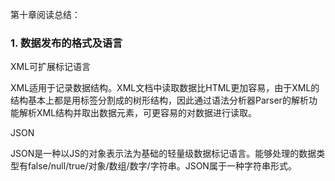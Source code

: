 第十章阅读总结：

### 1. 数据发布的格式及语言

XML可扩展标记语言

XML适用于记录数据结构。XML文档中读取数据比HTML更加容易，由于XML的结构基本上都是用标签分割成的树形结构，因此通过语法分析器Parser的解析功能解析XML结构并取出数据元素，可更容易的对数据进行读取。

JSON

JSON是一种以JS的对象表示法为基础的轻量级数据标记语言。能够处理的数据类型有false/null/true/对象/数组/数字/字符串。JSON属于一种字符串形式。



